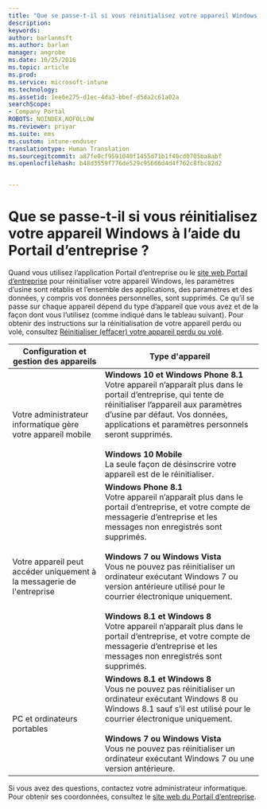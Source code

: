 ```yaml
---
title: "Que se passe-t-il si vous réinitialisez votre appareil Windows ? | Microsoft Docs"
description: 
keywords: 
author: barlanmsft
ms.author: barlan
manager: angrobe
ms.date: 10/25/2016
ms.topic: article
ms.prod: 
ms.service: microsoft-intune
ms.technology: 
ms.assetid: 1ee6e275-d1ec-4da3-bbef-d5da2c61a02a
searchScope:
- Company Portal
ROBOTS: NOINDEX,NOFOLLOW
ms.reviewer: priyar
ms.suite: ems
ms.custom: intune-enduser
translationtype: Human Translation
ms.sourcegitcommit: a87fe0cf9591040f1455d71b1f40cd0705ba8abf
ms.openlocfilehash: b48d3559f776de529c95666d4d4f762c8fbc82d2


---
```



# <a name="what-happens-if-you-reset-your-windows-device-using-the-company-portal"></a>Que se passe-t-il si vous réinitialisez votre appareil Windows à l’aide du Portail d’entreprise ?

Quand vous utilisez l’application Portail d’entreprise ou le [site web Portail d’entreprise](reset-your-device-cpwebsite.md) pour réinitialiser votre appareil Windows, les paramètres d’usine sont rétablis et l’ensemble des applications, des paramètres et des données, y compris vos données personnelles, sont supprimés. Ce qu’il se passe sur chaque appareil dépend du type d’appareil que vous avez et de la façon dont vous l’utilisez (comme indiqué dans le tableau suivant). Pour obtenir des instructions sur la réinitialisation de votre appareil perdu ou volé, consultez [Réinitialiser (effacer) votre appareil perdu ou volé](reset-erase-your-lost-or-stolen-device-windows.md).

|Configuration et gestion des appareils|Type d'appareil|
|---------------------------------------|---------------|
|Votre administrateur informatique gère votre appareil mobile|**Windows 10 et Windows Phone 8.1**</br>Votre appareil n’apparaît plus dans le portail d’entreprise, qui tente de réinitialiser l’appareil aux paramètres d’usine par défaut. Vos données, applications et paramètres personnels seront supprimés. <br /><br />**Windows 10 Mobile**</br>La seule façon de désinscrire votre appareil est de le réinitialiser.|
|Votre appareil peut accéder uniquement à la messagerie de l'entreprise|**Windows Phone 8.1**<br />Votre appareil n’apparaît plus dans le portail d’entreprise, et votre compte de messagerie d’entreprise et les messages non enregistrés sont supprimés.<br /><br />**Windows 7 ou Windows Vista**<br />Vous ne pouvez pas réinitialiser un ordinateur exécutant Windows 7 ou version antérieure utilisé pour le courrier électronique uniquement.<br /><br />**Windows 8.1 et Windows 8**<br />Votre appareil n’apparaît plus dans le portail d’entreprise, et votre compte de messagerie d’entreprise et les messages non enregistrés sont supprimés.|
|PC et ordinateurs portables|**Windows 8.1 et Windows 8**<br />Vous ne pouvez pas réinitialiser un ordinateur exécutant Windows 8 ou Windows 8.1 sauf s’il est utilisé pour le courrier électronique uniquement.<br /><br />**Windows 7 ou Windows Vista**<br />Vous ne pouvez pas réinitialiser un ordinateur exécutant Windows 7 ou une version antérieure.|

Si vous avez des questions, contactez votre administrateur informatique. Pour obtenir ses coordonnées, consultez le [site web du Portail d’entreprise](http://portal.manage.microsoft.com).



<!--HONumber=Jan17_HO4-->



